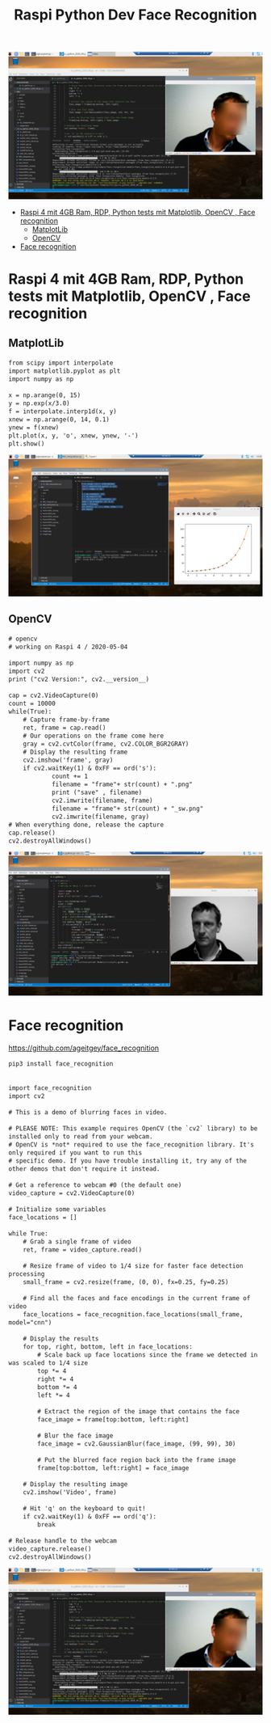 ﻿---
layout: post
title: Raspi Python Dev Face Recognition 
categories: [Raspberry Pi, Python, Dev]
tags: [Raspberry Pi, Python, Dev, MatplotLib, OpenCV]
---

![2020 09 04 Raspipi Python Face Recognition File](../pic/2020-09-04-raspipi-python-face-recognition-file.png) 

- [Raspi 4 mit 4GB Ram, RDP, Python tests mit Matplotlib, OpenCV , Face recognition](#raspi-4-mit-4gb-ram-rdp-python-tests-mit-matplotlib-opencv--face-recognition)
  - [MatplotLib](#matplotlib)
  - [OpenCV](#opencv)
- [Face recognition](#face-recognition)

# Raspi 4 mit 4GB Ram, RDP, Python tests mit Matplotlib, OpenCV , Face recognition 


## MatplotLib 

    from scipy import interpolate
    import matplotlib.pyplot as plt
    import numpy as np 

    x = np.arange(0, 15)
    y = np.exp(x/3.0)
    f = interpolate.interp1d(x, y)
    xnew = np.arange(0, 14, 0.1)
    ynew = f(xnew)
    plt.plot(x, y, 'o', xnew, ynew, '-')
    plt.show()

![2020 09 04 R A S P I R D P V S C O D E P Y T H O N Matplatlib](../pic/2020-09-04-RASPI-RDP-VSCODE-PYTHON-matplatlib.png)


## OpenCV 

    # opencv 
    # working on Raspi 4 / 2020-05-04

    import numpy as np
    import cv2
    print ("cv2 Version:", cv2.__version__)

    cap = cv2.VideoCapture(0)
    count = 10000
    while(True):
        # Capture frame-by-frame
        ret, frame = cap.read()
        # Our operations on the frame come here
        gray = cv2.cvtColor(frame, cv2.COLOR_BGR2GRAY)
        # Display the resulting frame
        cv2.imshow('frame', gray)
        if cv2.waitKey(1) & 0xFF == ord('s'):
                count += 1
                filename = "frame"+ str(count) + ".png"
                print ("save" , filename) 
                cv2.imwrite(filename, frame)
                filename = "frame"+ str(count) + "_sw.png"
                cv2.imwrite(filename, gray)
    # When everything done, release the capture
    cap.release()
    cv2.destroyAllWindows()


![2020 09 04 Rdp Raspi Python Opencv](../pic/2020-09-04-rdp-raspi-python-opencv.png)

# Face recognition 

https://github.com/ageitgey/face_recognition 

    pip3 install face_recognition


    import face_recognition
    import cv2

    # This is a demo of blurring faces in video.

    # PLEASE NOTE: This example requires OpenCV (the `cv2` library) to be installed only to read from your webcam.
    # OpenCV is *not* required to use the face_recognition library. It's only required if you want to run this
    # specific demo. If you have trouble installing it, try any of the other demos that don't require it instead.

    # Get a reference to webcam #0 (the default one)
    video_capture = cv2.VideoCapture(0)

    # Initialize some variables
    face_locations = []

    while True:
        # Grab a single frame of video
        ret, frame = video_capture.read()

        # Resize frame of video to 1/4 size for faster face detection processing
        small_frame = cv2.resize(frame, (0, 0), fx=0.25, fy=0.25)

        # Find all the faces and face encodings in the current frame of video
        face_locations = face_recognition.face_locations(small_frame, model="cnn")

        # Display the results
        for top, right, bottom, left in face_locations:
            # Scale back up face locations since the frame we detected in was scaled to 1/4 size
            top *= 4
            right *= 4
            bottom *= 4
            left *= 4

            # Extract the region of the image that contains the face
            face_image = frame[top:bottom, left:right]

            # Blur the face image
            face_image = cv2.GaussianBlur(face_image, (99, 99), 30)

            # Put the blurred face region back into the frame image
            frame[top:bottom, left:right] = face_image

        # Display the resulting image
        cv2.imshow('Video', frame)

        # Hit 'q' on the keyboard to quit!
        if cv2.waitKey(1) & 0xFF == ord('q'):
            break

    # Release handle to the webcam
    video_capture.release()
    cv2.destroyAllWindows() 

![2020 09 04 Raspipi Python Face Recognition File](../pic/2020-09-04-raspipi-python-face-recognition-file.png)